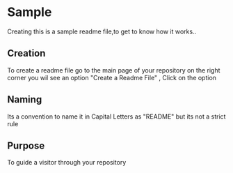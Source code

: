 # Sample

Creating this is a sample readme file,to get to know how it works..

## Creation
To create  a readme file go to the main page of your repository on the right corner you wil see an option "Create a Readme File" , Click on the option

## Naming

Its a convention to name it in Capital Letters as "README" but its not a strict rule

## Purpose 

To guide a visitor through your repository
